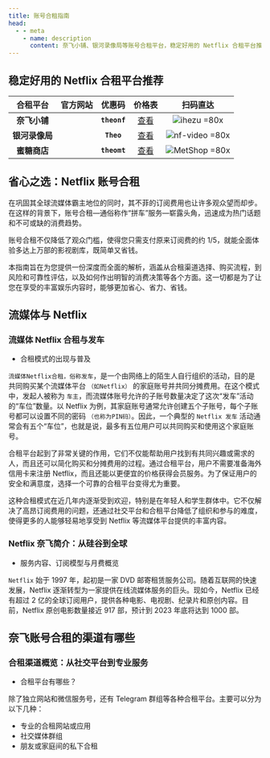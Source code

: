 ```yaml
---
title: 账号合租指南
head:
  - - meta
    - name: description
      content: 奈飞小铺、银河录像局等账号合租平台，稳定好用的 Netflix 合租平台推荐
---
```


## 稳定好用的 Netflix 合租平台推荐

|    合租平台    |                        官方网站                        |    优惠码    |            价格表             |                         扫码直达                         |
| :------------: | :----------------------------------------------------: | :----------: | :---------------------------: | :------------------------------------------------------: |
|  **奈飞小铺**  |  [<Badge text="官网直达" />](https://itheo.top/ihezu)  | **`theonf`** |  [查看](ihezu#奈飞小铺定价)   |    ![ihezu =80x](https://i.theojs.cn/docs/ihezu.webp)    |
| **银河录像局** |   [<Badge text="官网直达" />](https://itheo.top/yh)    |  **`Theo`**  | [查看](nf-video#chatgpt-plus) | ![nf-video =80x](https://i.theojs.cn/docs/nf-video.webp) |
|  **蜜糖商店**  | [<Badge text="官网直达" />](https://itheo.top/metshop) | **`theomt`** | [查看](metshop#蜜糖商店定价)  |  ![MetShop =80x](https://i.theojs.cn/docs/MetShop.webp)  |

## 省心之选：Netflix 账号合租

在<Pill name="Netflix" icon="simple-icons:netflix" color="#E50914" link="https://www.netflix.com/" />巩固其全球流媒体霸主地位的同时，其不菲的订阅费用也让许多观众望而却步。在这样的背景下，账号合租—通俗称作“拼车”服务—崭露头角，迅速成为热门话题和不可或缺的消费趋势。

账号合租不仅降低了观众门槛，使得您只需支付原来订阅费的约 1/5，就能全面体验<Pill name="Netflix" icon="simple-icons:netflix" color="#E50914" link="https://www.netflix.com/" />多达上万部的影视剧库，既简单又省钱。

本指南旨在为您提供一份深度而全面的解析，涵盖从合租渠道选择、购买流程，到风险和可靠性评估，以及如何作出明智的消费决策等各个方面。这一切都是为了让您在享受<Pill name="Netflix" icon="simple-icons:netflix" color="#E50914" link="https://www.netflix.com/" />的丰富娱乐内容时，能够更加省心、省力、省钱。

## 流媒体与 Netflix

### 流媒体 Netflix 合租与发车

- 合租模式的出现与普及

`流媒体Netflix合租，俗称发车`，是一个由网络上的陌生人自行组织的活动，目的是共同购买某个流媒体平台 `（如Netflix）` 的家庭账号并共同分摊费用。在这个模式中，发起人被称为 `车主`，而流媒体账号允许的子账号数量决定了这次“发车”活动的“车位”数量。以 Netflix 为例，其家庭账号通常允许创建五个子账号，每个子账号都可以设置不同的密码 `（也称为PIN码）`。因此，一个典型的 `Netflix 发车` 活动通常会有五个“车位”，也就是说，最多有五位用户可以共同购买和使用这个家庭账号。

合租平台起到了非常关键的作用，它们不仅能帮助用户找到有共同兴趣或需求的人，而且还可以简化购买和分摊费用的过程。通过合租平台，用户不需要准备海外信用卡来注册 Netflix，而且还能以更便宜的价格获得会员服务。为了保证用户的安全和满意度，选择一个可靠的合租平台变得尤为重要。

这种合租模式在近几年内逐渐受到欢迎，特别是在年轻人和学生群体中。它不仅解决了高昂订阅费用的问题，还通过社交平台和合租平台降低了组织和参与的难度，使得更多的人能够轻易地享受到 Netflix 等流媒体平台提供的丰富内容。

### Netflix 奈飞简介：从硅谷到全球

- 服务内容、订阅模型与月费概览

`Netflix` 始于 1997 年，起初是一家 DVD 邮寄租赁服务公司。随着互联网的快速发展，Netflix 逐渐转型为一家提供在线流媒体服务的巨头。现如今，Netflix 已经有超过 2 亿的全球订阅用户，提供各种电影、电视剧、纪录片和原创内容。目前，Netflix 原创电影数量接近 917 部，预计到 2023 年底将达到 1000 部。

## 奈飞账号合租的渠道有哪些

### 合租渠道概览：从社交平台到专业服务

- 合租平台有哪些？

除了独立网站和微信服务号，还有 Telegram 群组等各种合租平台。主要可以分为以下几种：

- 专业的合租网站或应用
- 社交媒体群组
- 朋友或家庭间的私下合租

